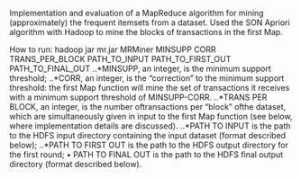 Implementation and evaluation of a MapReduce algorithm for mining (approximately) the frequent itemsets from a dataset. 
Used the SON Apriori algorithm with Hadoop to mine the blocks of transactions in the first Map.




How to run: 
hadoop jar mr.jar MRMiner MINSUPP CORR TRANS_PER_BLOCK PATH_TO_INPUT PATH_TO_FIRST_OUT PATH_TO_FINAL_OUT
..*MINSUPP, an integer, is the minimum support threshold;
..*CORR, an integer, is the “correction” to the minimum support threshold: the first Map function will mine the set of transactions it receives with a minimum support threshold of MINSUPP-CORR.
..*TRANS PER BLOCK, an integer, is the number oftransactions per “block” ofthe dataset, which are simultaneously given in input to the first Map function (see below, where implementation details are discussed).
..*PATH TO INPUT is the path to the HDFS input directory containing the input dataset (format described below);
..*PATH TO FIRST OUT is the path to the HDFS output directory for the first round; • PATH TO FINAL OUT is the path to the HDFS final output directory (format described below).
